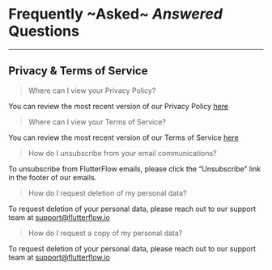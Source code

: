 # Frequently ~Asked~ _Answered_ Questions
----

## Privacy & Terms of Service

> Where can I view your Privacy Policy?
 
 You can review the most recent version of our Privacy Policy [here](https://flutterflow.io/pp)

> Where can I view your Terms of Service?
 
 You can review the most recent version of our Terms of Service [here](https://flutterflow.io/tos)

> How do I unsubscribe from your email communications?
 
 To unsubscribe from FlutterFlow emails, please click the “Unsubscribe” link in the footer of our emails.

> How do I request deletion of my personal data?
 
 To request deletion of your personal data, please reach out to our support team at support@flutterflow.io

> How do I request a copy of my personal data?
 
 To request deletion of your personal data, please reach out to our support team at support@flutterflow.io
